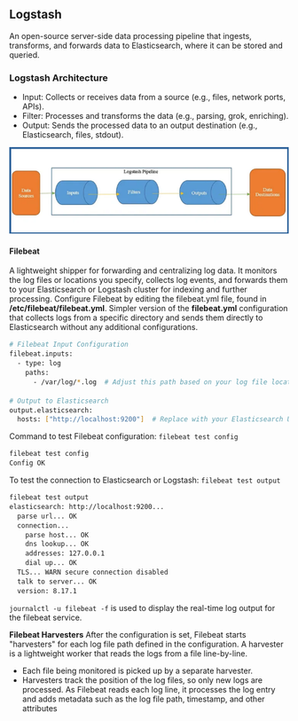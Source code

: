 ## Logstash ##
An open-source server-side data processing pipeline that ingests, transforms, and forwards data to Elasticsearch, where it can be stored and queried.

### Logstash Architecture ###
- Input: Collects or receives data from a source (e.g., files, network ports, APIs).
- Filter: Processes and transforms the data (e.g., parsing, grok, enriching).
- Output: Sends the processed data to an output destination (e.g., Elasticsearch, files, stdout).

![Lostash Pipeline](https://github.com/nawab312/Monitoring-and-Observability/blob/main/ELK_Stack/Images/Logstash_Pipeline.png)

#### Filebeat #### 
A lightweight shipper for forwarding and centralizing log data. It monitors the log files or locations you specify, collects log events, and forwards them to your Elasticsearch or Logstash cluster for indexing and further processing. Configure Filebeat by editing the filebeat.yml file,  found in **/etc/filebeat/filebeat.yml**. Simpler version of the **filebeat.yml** configuration that collects logs from a specific directory and sends them directly to Elasticsearch without any additional configurations.

```bash
# Filebeat Input Configuration
filebeat.inputs:
  - type: log
    paths:
      - /var/log/*.log  # Adjust this path based on your log file location

# Output to Elasticsearch
output.elasticsearch:
  hosts: ["http://localhost:9200"]  # Replace with your Elasticsearch URL
```

Command to test Filebeat configuration: `filebeat test config`
```bash
filebeat test config
Config OK
```

To test the connection to Elasticsearch or Logstash: `filebeat test output`
```bash
filebeat test output
elasticsearch: http://localhost:9200...
  parse url... OK
  connection...
    parse host... OK
    dns lookup... OK
    addresses: 127.0.0.1
    dial up... OK
  TLS... WARN secure connection disabled
  talk to server... OK
  version: 8.17.1
```

`journalctl -u filebeat -f` is used to display the real-time log output for the filebeat service.

**Filebeat Harvesters** 
After the configuration is set, Filebeat starts "harvesters" for each log file path defined in the configuration. A harvester is a lightweight worker that reads the logs from a file line-by-line.
- Each file being monitored is picked up by a separate harvester.
- Harvesters track the position of the log files, so only new logs are processed.
As Filebeat reads each log line, it processes the log entry and adds metadata such as the log file path, timestamp, and other attributes

